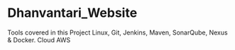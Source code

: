 # Dhanvantari_Website

Tools covered in this Project Linux, Git, Jenkins, Maven, SonarQube, Nexus & Docker.
Cloud AWS
